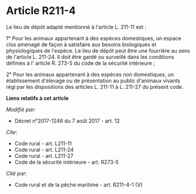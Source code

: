 # Article R211-4

Le lieu de dépôt adapté mentionné à l'article L. 211-11 est :

1° Pour les animaux appartenant à des espèces domestiques, un espace clos aménagé de façon à satisfaire aux besoins
biologiques et physiologiques de l'espèce. Le lieu de dépôt peut être une fourrière au sens de l'article L. 211-24. Il doit
être gardé ou surveillé dans les conditions définies à l'
article R. 273-5 du code de la sécurité intérieure 
;

2° Pour les animaux appartenant à des espèces non domestiques, un établissement d'élevage ou de présentation au public
d'animaux vivants régi par les dispositions des articles L. 211-11 à L. 211-27 du présent code.

**Liens relatifs à cet article**

_Modifié par_:

  - Décret n°2017-1246 du 7 août 2017 - art. 12

_Cite_:

  - Code rural - art. L211-11
  - Code rural - art. L211-24
  - Code rural - art. L211-27
  - Code de la sécurité intérieure - art. R273-5

_Cité par_:

  - Code rural et de la pêche maritime - art. R211-4-1 (V)
